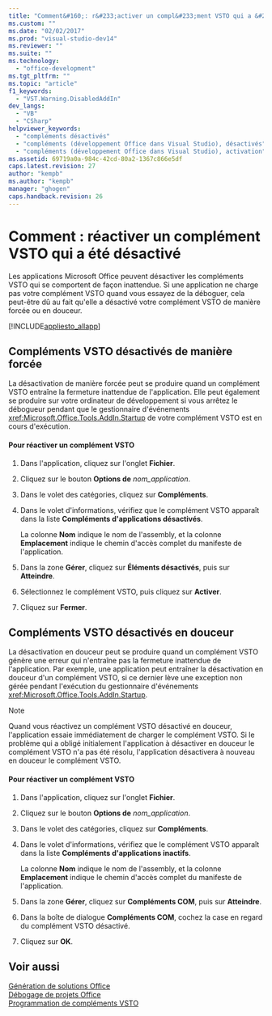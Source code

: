 ```yaml
---
title: "Comment&#160;: r&#233;activer un compl&#233;ment VSTO qui a &#233;t&#233; d&#233;sactiv&#233;"
ms.custom: ""
ms.date: "02/02/2017"
ms.prod: "visual-studio-dev14"
ms.reviewer: ""
ms.suite: ""
ms.technology: 
  - "office-development"
ms.tgt_pltfrm: ""
ms.topic: "article"
f1_keywords: 
  - "VST.Warning.DisabledAddIn"
dev_langs: 
  - "VB"
  - "CSharp"
helpviewer_keywords: 
  - "compléments désactivés"
  - "compléments (développement Office dans Visual Studio), désactivés"
  - "compléments (développement Office dans Visual Studio), activation"
ms.assetid: 69719a0a-984c-42cd-80a2-1367c866e5df
caps.latest.revision: 27
author: "kempb"
ms.author: "kempb"
manager: "ghogen"
caps.handback.revision: 26
---
```

# Comment&#160;: r&#233;activer un compl&#233;ment VSTO qui a &#233;t&#233; d&#233;sactiv&#233;
  Les applications Microsoft Office peuvent désactiver les compléments VSTO qui se comportent de façon inattendue. Si une application ne charge pas votre complément VSTO quand vous essayez de la déboguer, cela peut\-être dû au fait qu'elle a désactivé votre complément VSTO de manière forcée ou en douceur.  
  
 [!INCLUDE[appliesto_allapp](../vsto/includes/appliesto-allapp-md.md)]  
  
## Compléments VSTO désactivés de manière forcée  
 La désactivation de manière forcée peut se produire quand un complément VSTO entraîne la fermeture inattendue de l'application. Elle peut également se produire sur votre ordinateur de développement si vous arrêtez le débogueur pendant que le gestionnaire d'événements <xref:Microsoft.Office.Tools.AddIn.Startup> de votre complément VSTO est en cours d'exécution.  
  
#### Pour réactiver un complément VSTO  
  
1.  Dans l'application, cliquez sur l'onglet **Fichier**.  
  
2.  Cliquez sur le bouton **Options de** *nom\_application*.  
  
3.  Dans le volet des catégories, cliquez sur **Compléments**.  
  
4.  Dans le volet d'informations, vérifiez que le complément VSTO apparaît dans la liste **Compléments d'applications désactivés**.  
  
     La colonne **Nom** indique le nom de l'assembly, et la colonne **Emplacement** indique le chemin d'accès complet du manifeste de l'application.  
  
5.  Dans la zone **Gérer**, cliquez sur **Éléments désactivés**, puis sur **Atteindre**.  
  
6.  Sélectionnez le complément VSTO, puis cliquez sur **Activer**.  
  
7.  Cliquez sur **Fermer**.  
  
## Compléments VSTO désactivés en douceur  
 La désactivation en douceur peut se produire quand un complément VSTO génère une erreur qui n'entraîne pas la fermeture inattendue de l'application. Par exemple, une application peut entraîner la désactivation en douceur d'un complément VSTO, si ce dernier lève une exception non gérée pendant l'exécution du gestionnaire d'événements <xref:Microsoft.Office.Tools.AddIn.Startup>.  
  
> [!NOTE]  
>  Quand vous réactivez un complément VSTO désactivé en douceur, l'application essaie immédiatement de charger le complément VSTO. Si le problème qui a obligé initialement l'application à désactiver en douceur le complément VSTO n'a pas été résolu, l'application désactivera à nouveau en douceur le complément VSTO.  
  
#### Pour réactiver un complément VSTO  
  
1.  Dans l'application, cliquez sur l'onglet **Fichier**.  
  
2.  Cliquez sur le bouton **Options de** *nom\_application*.  
  
3.  Dans le volet des catégories, cliquez sur **Compléments**.  
  
4.  Dans le volet d'informations, vérifiez que le complément VSTO apparaît dans la liste **Compléments d'applications inactifs**.  
  
     La colonne **Nom** indique le nom de l'assembly, et la colonne **Emplacement** indique le chemin d'accès complet du manifeste de l'application.  
  
5.  Dans la zone **Gérer**, cliquez sur **Compléments COM**, puis sur **Atteindre**.  
  
6.  Dans la boîte de dialogue **Compléments COM**, cochez la case en regard du complément VSTO désactivé.  
  
7.  Cliquez sur **OK**.  
  
## Voir aussi  
 [Génération de solutions Office](../vsto/building-office-solutions.md)   
 [Débogage de projets Office](../vsto/debugging-office-projects.md)   
 [Programmation de compléments VSTO](../vsto/programming-vsto-add-ins.md)  
  
  